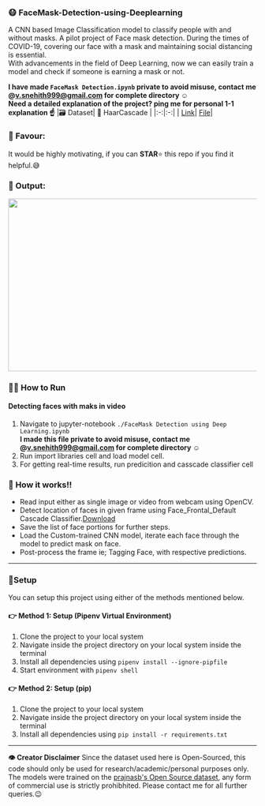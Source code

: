 ### 😷 FaceMask-Detection-using-Deeplearning
A CNN based Image Classification model to classify people with and without masks.
A pilot project of Face mask detection. During the times of COVID-19, covering our face with a mask and maintaining social distancing is essential.  
With advancements in the field of Deep Learning, now we can easily train a model and check if someone is earning a mask or not.

**I have made `FaceMask Detection.ipynb` private to avoid misuse, contact me @v.snehith999@gmail.com for complete directory ☺**<br>
**Need a detailed explanation of the project? ping me for personal 1-1 explanation ☝**
|🗃 Dataset| 📰 HaarCascade |
|:-:|:-:|
| [Link](https://github.com/prajnasb/face_detector/tree/master/dataset)| [File](https://github.com/snehitvaddi/FaceMask-Detection-using-Deeplearning/blob/master/haarcascade_frontalface_default.xml)|

### 📢 Favour:
It would be highly motivating, if you can <b>STAR</b>⭐ this repo if you find it helpful.😅

### 🎉 Output:

<a href="https://youtu.be/yketl5zUZEw"><img src="https://github.com/snehitvaddi/FaceMask-Detection-using-Deeplearning/blob/master/outputs/Capture.PNG" width="700" height="350"></a>
### 🏃‍♂️ How to Run

#### Detecting faces with maks in video
1. Navigate to jupyter-notebook `./FaceMask Detection using Deep Learning.ipynb` <br>
**I made this file private to avoid misuse, contact me @v.snehith999@gmail.com for complete directory ☺**
2. Run import libraries cell and load model cell.
3. For getting real-time results, run predicition and casscade classifier cell

### 🧠 How it works!!
* Read input either as single image or video from webcam using OpenCV.
* Detect location of faces in given frame using Face_Frontal_Default Cascade Classifier.[Download](https://github.com/opencv/opencv/blob/master/data/haarcascades/haarcascade_frontalface_default.xml)
* Save the list of face portions for further steps.
* Load the Custom-trained CNN model, iterate each face through the model to predict mask on face.
* Post-process the frame ie; Tagging Face, with respective predictions.
--------
### 🔧Setup
You can setup this project using either of the methods mentioned below.

#### 👉 Method 1: Setup (Pipenv Virtual Environment)
1. Clone the project to your local system
2. Navigate inside the project directory on your local system inside the terminal
3. Install all dependencies using `pipenv install --ignore-pipfile`
4. Start environment with `pipenv shell`

#### 👉 Method 2: Setup (pip)
1. Clone the project to your local system
2. Navigate inside the project directory on your local system inside the terminal
3. Install all dependencies using `pip install -r requirements.txt`
--------

**👁‍ Creator Disclaimer**
Since the dataset used here is Open-Sourced, this code should only be used for research/academic/personal purposes only. The models were trained on the <a href="https://github.com/prajnasb/observations/tree/master/experiements/data">prajnasb's Open Source dataset</a>, any form of commercial use is strictly prohibhited. Please contact me for all further queries.😉

